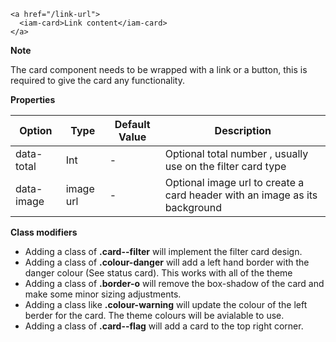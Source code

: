 ```
<a href="/link-url">
  <iam-card>Link content</iam-card>
</a>
```

**Note**

The card component needs to be wrapped with a link or a button, this is required to give the card any functionality.

**Properties**

| Option | Type | Default Value | Description |
| ------ | ---- | ------------- | ----------- |
| data-total | Int | - | Optional total number , usually use on the filter card type |
| data-image | image url | - | Optional image url to create a card header with an image as its background |

**Class modifiers**

- Adding a class of **.card--filter** will implement the filter card design. 
- Adding a class of **.colour-danger** will add a left hand border with the danger colour (See status card). This works with all of the theme
- Adding a class of **.border-o** will remove the box-shadow of the card and make some minor sizing adjustments. 
- Adding a class like **.colour-warning** will update the colour of the left berder for the card. The theme colours will be avialable to use.
- Adding a class of **.card--flag** will add a card to the top right corner. 
